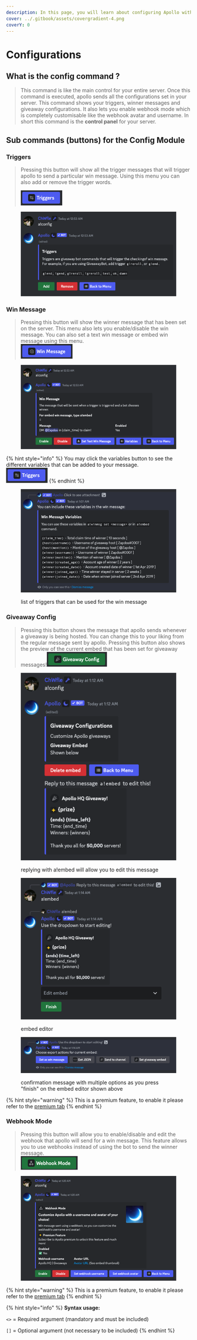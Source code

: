 ```yaml
---
description: In this page, you will learn about configuring Apollo within your server.
cover: ../.gitbook/assets/covergradient-4.png
coverY: 0
---
```


# Configurations

## What is the config command ?

> This command is like the main control for your entire server. Once this command is executed, apollo sends all the configurations set in your server. This command shows your triggers, winner messages and giveaway configurations. It also lets you enable webhook mode which is completely customisable like the webhook avatar and username. In short this command is the **control panel** for your server.

## Sub commands (buttons) for the Config Module

### Triggers

> Pressing this button will show all the trigger messages that will trigger apollo to send a particular win message. Using this menu you can also add or remove the trigger words.&#x20;
>
> ![](<../.gitbook/assets/Screenshot 2023-05-16 at 12.58.52 AM.png>)

<figure><img src="../.gitbook/assets/Screenshot 2023-05-16 at 12.58.08 AM.png" alt=""><figcaption></figcaption></figure>

### Win Message

> Pressing this button will show the winner message that has been set on the server. This menu also lets you enable/disable the win message. You can also set a text win message or embed win message using this menu.\
> ![](<../.gitbook/assets/Screenshot 2023-05-16 at 1.03.25 AM.png>)

<figure><img src="../.gitbook/assets/Screenshot 2023-05-16 at 1.02.25 AM.png" alt=""><figcaption></figcaption></figure>

{% hint style="info" %}
You may click the variables button to see the different variables that can be added to your message.\
![](<../.gitbook/assets/Screenshot 2023-05-16 at 12.58.52 AM.png>)
{% endhint %}

<figure><img src="../.gitbook/assets/Screenshot 2023-05-16 at 1.01.46 AM.png" alt=""><figcaption><p>list of triggers that can be used for the win message</p></figcaption></figure>

### Giveaway Config

> Pressing this button shows the message that apollo sends whenever a giveaway is being hosted. You can change this to your liking from the regular message sent by apollo. Pressing this button also shows the preview of the current embed that has been set for giveaway messages!![](<../.gitbook/assets/Screenshot 2023-05-16 at 1.13.23 AM.png>)

<div>

<figure><img src="../.gitbook/assets/Screenshot 2023-05-16 at 1.13.06 AM.png" alt=""><figcaption><p>replying with a!embed will allow you to edit this message</p></figcaption></figure>

 

<figure><img src="../.gitbook/assets/Screenshot 2023-05-16 at 1.14.27 AM.png" alt=""><figcaption><p>embed editor</p></figcaption></figure>

</div>

<figure><img src="../.gitbook/assets/Screenshot 2023-05-16 at 1.14.44 AM.png" alt=""><figcaption><p>confirmation message with multiple options as you press "finish" on the embed editor shown above</p></figcaption></figure>

{% hint style="warning" %}
This is a premium feature, to enable it please refer to the [premium tab](../premium.md)
{% endhint %}

### Webhook Mode

> Pressing this button will allow you to enable/disable and edit the webhook that apollo will send for a win message. This feature allows you to use webhooks instead of using the bot to send the winner message.\
> ![](<../.gitbook/assets/Screenshot 2023-05-16 at 1.19.42 AM.png>)

<figure><img src="../.gitbook/assets/Screenshot 2023-05-16 at 1.20.28 AM.png" alt=""><figcaption></figcaption></figure>

{% hint style="warning" %}
This is a premium feature, to enable it please refer to the [premium tab](../premium.md)
{% endhint %}

{% hint style="info" %}
**Syntax usage:**

`<>` = Required argument (mandatory and must be included)

`[]` = Optional argument (not necessary to be included)
{% endhint %}
